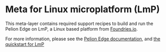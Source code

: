 # Meta for Linux microplatform (LmP)

This meta-layer contains required support recipes to build and run the Pelion Edge on LmP, a Linux based platform from [Foundries.io](https://foundries.io/).

For more information, please see the [Pelion Edge documentation](https://www.pelion.com/docs/device-management-edge/latest/introduction/index.html), and [the quickstart for LmP](https://www.pelion.com/docs/device-management-edge/latest/quick-start/lmp-quick-start.html)
